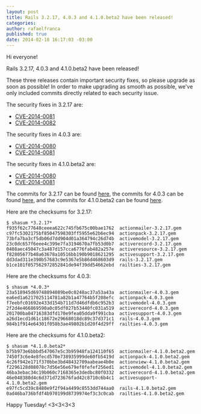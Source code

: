 ```yaml
---
layout: post
title: Rails 3.2.17, 4.0.3 and 4.1.0.beta2 have been released!
categories:
author: rafaelfranca
published: true
date: 2014-02-18 16:17:03 -03:00
---
```


Hi everyone!

Rails 3.2.17, 4.0.3 and 4.1.0.beta2 have been released!

These three releases contain important security fixes, so please upgrade as soon
as possible! In order to make upgrading as smooth as possible, we've only
included commits directly related to each security issue.

The security fixes in 3.2.17 are:

* [CVE-2014-0081](https://groups.google.com/forum/#!topic/rubyonrails-security/tfp6gZCtzr4)
* [CVE-2014-0082](https://groups.google.com/forum/#!topic/rubyonrails-security/LMxO_3_eCuc)

The security fixes in 4.0.3 are:

* [CVE-2014-0080](https://groups.google.com/forum/#!topic/rubyonrails-security/Wu96YkTUR6s)
* [CVE-2014-0081](https://groups.google.com/forum/#!topic/rubyonrails-security/tfp6gZCtzr4)

The security fixes in 4.1.0.beta2 are:

* [CVE-2014-0080](https://groups.google.com/forum/#!topic/rubyonrails-security/Wu96YkTUR6s)
* [CVE-2014-0081](https://groups.google.com/forum/#!topic/rubyonrails-security/tfp6gZCtzr4)

The commits for 3.2.17 can be found [here](https://github.com/rails/rails/compare/v3.2.16...v3.2.17),
the commits for 4.0.3 can be found [here](https://github.com/rails/rails/compare/v4.0.2...v4.0.3),
and the commits for 4.1.0.beta2 can be found [here](https://github.com/rails/rails/compare/v4.1.0.beta1...v4.1.0.beta2).

Here are the checksums for 3.2.17:

```
$ shasum *3.2.17*
f935f62c77648ceeea622c745fb675c00bae1762  actionmailer-3.2.17.gem
c97fc5302175bf85047598303ff5955e62b6ec94  actionpack-3.2.17.gem
73bfa7ba3cf5db06d7dd904d01a364794c26d74b  activemodel-3.2.17.gem
23c0dc657f6eee4c399e7fa3194670a7fb53d0b7  activerecord-3.2.17.gem
0408aec45047c3a487d157cca6776fab482a257e  activeresource-3.2.17.gem
f82805677b48a63678a10516bb190b9018621295  activesupport-3.2.17.gem
dd3dad311e390b57683c9e5367e5b86d468603d9  rails-3.2.17.gem
b1ce101f057562972852841de94f39dd54662ebd  railties-3.2.17.gem
```

Here are the checksums for 4.0.3:

```
$ shasum *4.0.3*
23a518945d69748894089be0c0248ac37a53a43a  actionmailer-4.0.3.gem
ea6ed1a6217025114781a82b1a47764b5f208efc  actionpack-4.0.3.gem
f7eebfc01692e433d154b711d7d46dfdb6c952b3  activemodel-4.0.3.gem
2f2d4e466869590a0c05df027b53440fc031a519  activerecord-4.0.3.gem
201700ba04716383dfd170e9fea05dda9f991cba  activesupport-4.0.3.gem
a26d1ecd1d61c18672e29668018dc89c37d371c1  rails-4.0.3.gem
984b1f914e64301f058b3ae49802b1d20f4d29ff  railties-4.0.3.gem
```

Here are the checksums for 4.1.0.beta2:

```
$ shasum *4.1.0.beta2*
b75b973e6bbbd547067e5c3b95948fa124110f65  actionmailer-4.1.0.beta2.gem
7450f3c6e4e8fecd570e738935999de60fb5419d  actionpack-4.1.0.beta2.gem
4c26f942e171f370bbe3bd48432709aabeae4b0e  actionview-4.1.0.beta2.gem
f2296128d08078c7d56e56e679ef0fefef256ed1  activemodel-4.1.0.beta2.gem
46ba3ebac34c19b060c7168365e3dedbc80f0332  activerecord-4.1.0.beta2.gem
46e048380d4c6d371d723676fad42c8710c6b4c1  activesupport-4.1.0.beta2.gem
e97fc5cd39c8480e9f2f94a4499c8553dd744aa0  rails-4.1.0.beta2.gem
0ad46ba736bfdf4b970199d8739974ef3c3c0cab  railties-4.1.0.beta2.gem
```

Happy Tuesday! <3<3<3<3
